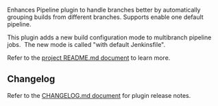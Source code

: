 Enhances Pipeline plugin to handle branches better by automatically
grouping builds from different branches. Supports enable one default
pipeline.  

This plugin adds a new build configuration mode to multibranch pipeline
jobs.  The new mode is called "with default Jenkinsfile".

Refer to the [project README.md
document](https://github.com/jenkinsci/pipeline-multibranch-defaults-plugin/blob/master/README.md)
to learn more.

## Changelog

Refer to the [CHANGELOG.md
document](https://github.com/jenkinsci/pipeline-multibranch-defaults-plugin/blob/master/CHANGELOG.md)
for plugin release notes.
